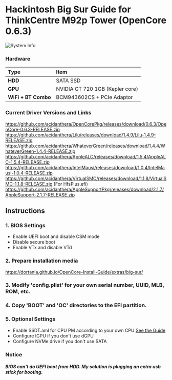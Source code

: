 # Hackintosh Big Sur Guide for ThinkCentre M92p Tower (OpenCore 0.6.3)

![System Info](images/system.png)

### Hardware

Type|Item
:----|:----
**HDD** | SATA SSD
**GPU** | NVIDIA GT 720 1GB (Kepler core)
**WiFi + BT Combo** | BCM943602CS + PCIe Adaptor

### Current Driver Versions and Links
https://github.com/acidanthera/OpenCorePkg/releases/download/0.6.3/OpenCore-0.6.3-RELEASE.zip
https://github.com/acidanthera/Lilu/releases/download/1.4.9/Lilu-1.4.9-RELEASE.zip
https://github.com/acidanthera/WhateverGreen/releases/download/1.4.4/WhateverGreen-1.4.4-RELEASE.zip
https://github.com/acidanthera/AppleALC/releases/download/1.5.4/AppleALC-1.5.4-RELEASE.zip
https://github.com/acidanthera/IntelMausi/releases/download/1.0.4/IntelMausi-1.0.4-RELEASE.zip
https://github.com/acidanthera/VirtualSMC/releases/download/1.1.8/VirtualSMC-1.1.8-RELEASE.zip
(For HfsPlus.efi)
https://github.com/acidanthera/AppleSupportPkg/releases/download/2.1.7/AppleSupport-2.1.7-RELEASE.zip

## Instructions
### 1. BIOS Settings
* Enable UEFI boot and disable CSM mode
* Disable secure boot
* Enable VTx and disable VTd
### 2. Prepare installation media 
https://dortania.github.io/OpenCore-Install-Guide/extras/big-sur/
### 3. Modify 'config.plist' for your own serial number, UUID, MLB, ROM, etc.
### 4. Copy 'BOOT' and 'OC' directories to the EFI partition.  
### 5. Optional Settings
* Enable SSDT.aml for CPU PM according to your own CPU
[See the Guide](https://github.com/Piker-Alpha/ssdtPRGen.sh)
* Configure IGPU if you don't use dGPU
* Configure NVMe drive if you don't use SATA

### Notice
##### BIOS can't do UEFI boot from HDD. My solution is plugging an extra usb stick for booting.

